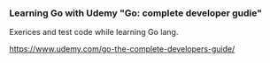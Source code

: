 ### Learning Go with Udemy "Go: complete developer gudie"

Exerices and test code while learning Go lang.

https://www.udemy.com/go-the-complete-developers-guide/
